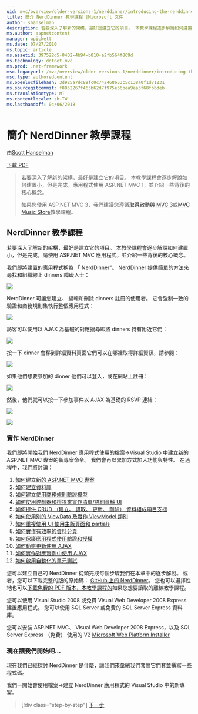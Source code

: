 ```yaml
---
uid: mvc/overview/older-versions-1/nerddinner/introducing-the-nerddinner-tutorial
title: 簡介 NerdDinner 教學課程 |Microsoft 文件
author: shanselman
description: 若要深入了解新的架構，最好是建立它的項目。 本教學課程逐步解說如何建置使用 ASP.NE 很小，但完整的應用程式...
ms.author: aspnetcontent
manager: wpickett
ms.date: 07/27/2010
ms.topic: article
ms.assetid: 397522d5-0402-4b94-b810-a2fb564f869d
ms.technology: dotnet-mvc
ms.prod: .net-framework
msc.legacyurl: /mvc/overview/older-versions-1/nerddinner/introducing-the-nerddinner-tutorial
msc.type: authoredcontent
ms.openlocfilehash: 3d925a7dc89fc0c742468653c5c138a0f1d71231
ms.sourcegitcommit: f8852267f463b62d7f975e56bea9aa3f68fbbdeb
ms.translationtype: MT
ms.contentlocale: zh-TW
ms.lasthandoff: 04/06/2018
---
```

<a name="introducing-the-nerddinner-tutorial"></a>簡介 NerdDinner 教學課程
====================
由[Scott Hanselman](https://github.com/shanselman)

[下載 PDF](http://aspnetmvcbook.s3.amazonaws.com/aspnetmvc-nerdinner_v1.pdf)

> 若要深入了解新的架構，最好是建立它的項目。 本教學課程會逐步解說如何建置小，但是完成，應用程式使用 ASP.NET MVC 1，並介紹一些背後的核心概念。
> 
> 如果您使用 ASP.NET MVC 3，我們建議您遵循[取得啟動與 MVC 3](../../older-versions/getting-started-with-aspnet-mvc3/cs/intro-to-aspnet-mvc-3.md)或[MVC Music Store](../../older-versions/mvc-music-store/mvc-music-store-part-1.md)教學課程。


## <a name="nerddinner-tutorial"></a>NerdDinner 教學課程

若要深入了解新的架構，最好是建立它的項目。 本教學課程會逐步解說如何建置小，但是完成，請使用 ASP.NET MVC 應用程式，並介紹一些背後的核心概念。

我們即將建置的應用程式稱為 「 NerdDinner"。 NerdDinner 提供簡單的方法來尋找和組織線上 dinners 障礙人士：

![](introducing-the-nerddinner-tutorial/_static/image1.png)

NerdDinner 可讓您建立、 編輯和刪除 dinners 註冊的使用者。 它會強制一致的驗證和商務規則集執行整個應用程式：

![](introducing-the-nerddinner-tutorial/_static/image2.png)

訪客可以使用以 AJAX 為基礎的對應搜尋即將 dinners 持有附近它們：

![](introducing-the-nerddinner-tutorial/_static/image3.png)

按一下 dinner 會移到詳細資料頁面它們可以在哪裡取得詳細資訊，請參閱：

![](introducing-the-nerddinner-tutorial/_static/image4.png)

如果他們想要參加的 dinner 他們可以登入，或在網站上註冊：

![](introducing-the-nerddinner-tutorial/_static/image5.png)

然後，他們就可以按一下參加事件以 AJAX 為基礎的 RSVP 連結：

![](introducing-the-nerddinner-tutorial/_static/image6.png)

![](introducing-the-nerddinner-tutorial/_static/image7.png)

### <a name="implementing-nerddinner"></a>實作 NerdDinner

我們即將開始我們 NerdDinner 應用程式使用的檔案-&gt;Visual Studio 中建立新的 ASP.NET MVC 專案的新專案命令。 我們會再以累加方式加入功能與特性。 在過程中，我們將討論：

1. [如何建立新的 ASP.NET MVC 專案](# "建立新的 ASP.NET MVC 專案")
2. [如何建立資料庫](# "建立資料庫")
3. [如何建立使用商務規則驗證模型](# "建立使用商務規則驗證模型")
4. [如何使用控制器和檢視來實作清單/詳細資料 UI](# "使用控制器和檢視來實作詳細資料清單/UI")
5. [如何提供 CRUD （建立、 讀取、 更新、 刪除） 資料組成項目支援](# "提供 CRUD （建立、 讀取、 更新、 刪除） 資料表單項目支援")
6. [如何使用別的 ViewData 及實作 ViewModel 類別](# "使用別的 ViewData 和實作 ViewModel 類別")
7. [如何重複使用 UI 使用主版頁面和 partials](# "重複使用 UI 使用主版頁面和 Partials")
8. [如何實作有效率的資料分頁](# "實作有效率的資料分頁")
9. [如何保護應用程式使用驗證和授權](# "安全的應用程式使用驗證和授權")
10. [如何動態更新使用 AJAX](# "使用 AJAX 傳送動態更新")
11. [如何實作對應實例中使用 AJAX](# "使用 AJAX 實作對應案例")
12. [如何啟用自動化的單元測試](# "啟用自動化單元測試")

您可以建立自己的 NerdDinner 從頭完成每個步驟我們在本章中的逐步解說。 或者，您可以下載完整的版的原始碼： [GitHub 上的 NerdDinner](https://github.com/AspNetMVPSamples/NerdDinner)。 您也可以選擇性地也可以[下載免費的 PDF 版本，本教學課程的](http://aspnetmvcbook.s3.amazonaws.com/aspnetmvc-nerdinner_v1.pdf)如果您想要讀取的離線教學課程。

您可以使用 Visual Studio 2008 或免費 Visual Web Developer 2008 Express 建置應用程式。 您可以使用 SQL Server 或免費的 SQL Server Express 資料庫。

您可以安裝 ASP.NET MVC、 Visual Web Developer 2008 Express，以及 SQL Server Express （免費） 使用的 V2 [Microsoft Web Platform Installer](https://www.microsoft.com/web/downloads/platform.aspx)

### <a name="now-lets-get-started"></a>現在讓我們開始吧...

現在我們已經探討 NerdDinner 是什麼，讓我們來彙總我們套筒它們套並撰寫一些程式碼。

我們一開始會使用檔案-&gt;建立 NerdDinner 應用程式的 Visual Studio 中的新專案。

> [!div class="step-by-step"]
> [下一步](create-a-new-aspnet-mvc-project.md)
